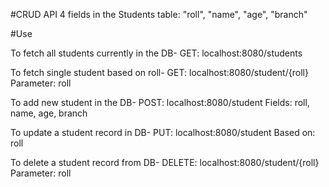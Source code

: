 
#CRUD API
4 fields in the Students table:
"roll", "name", "age", "branch"

#Use

To fetch all students currently in the DB-
GET: localhost:8080/students

To fetch single student based on roll-
GET: localhost:8080/student/{roll}
Parameter: roll

To add new student in the DB-
POST: localhost:8080/student
Fields: roll, name, age, branch

To update a student record in DB-
PUT: localhost:8080/student
Based on: roll

To delete  a student record from DB-
DELETE: localhost:8080/student/{roll}
Parameter: roll

